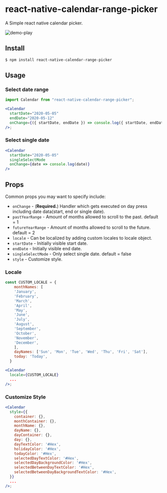 # react-native-calendar-range-picker

A Simple react native calendar picker.

![demo-play](https://user-images.githubusercontent.com/41982439/76284404-8dd58b00-62e0-11ea-94e6-8d440d3a0571.gif)

## Install

```sh
$ npm install react-native-calendar-range-picker
```

## Usage

### Select date range

```jsx
import Calendar from "react-native-calendar-range-picker";

<Calendar
  startDate="2020-05-05"
  endDate="2020-05-12"
  onChange={({ startDate, endDate }) => console.log({ startDate, endDate })}
/>;
```

### Select single date

```jsx
<Calendar
  startDate="2020-05-05"
  singleSelectMode
  onChange={date => console.log(date)}
/>
```

## Props

Common props you may want to specify include:

- `onChange` - (**Required.**) Handler which gets executed on day press including date data(start, end or single date).
- `pastYearRange` - Amount of months allowed to scroll to the past. default = 1
- `futureYearRange` - Amount of months allowed to scroll to the future. default = 2
- `locale` - Can be localized by adding custom locales to locale object.
- `startDate` - Initially visible start date.
- `endDate` - Initially visible end date.
- `singleSelectMode` - Only select single date. default = false
- `style` - Customize style.

### Locale

```jsx
const CUSTOM_LOCALE = {
    monthNames: [
    'January',
    'February',
    'March',
    'April',
    'May',
    'June',
    'July',
    'August',
    'September',
    'October',
    'November',
    'December',
    ],
    dayNames: ['Sun', 'Mon', 'Tue', 'Wed', 'Thu', 'Fri', 'Sat'],
    today: 'Today',
  }

<Calendar
  locale={CUSTOM_LOCALE}
  ...
/>;
```

### Customize Style

```jsx
<Calendar
  style={{
    container: {},
    monthContainer: {},
    monthName: {},
    dayName: {},
    dayContainer: {},
    day: {},
    dayTextColor: '#Hex',
    holidayColor: '#Hex',
    todayColor: '#Hex',
    selectedDayTextColor: '#Hex',
    selectedDayBackgroundColor: '#Hex',
    selectedBetweenDayTextColor: '#Hex',
    selectedBetweenDayBackgroundTextColor: '#Hex',
  }}
  ...
/>;
```
